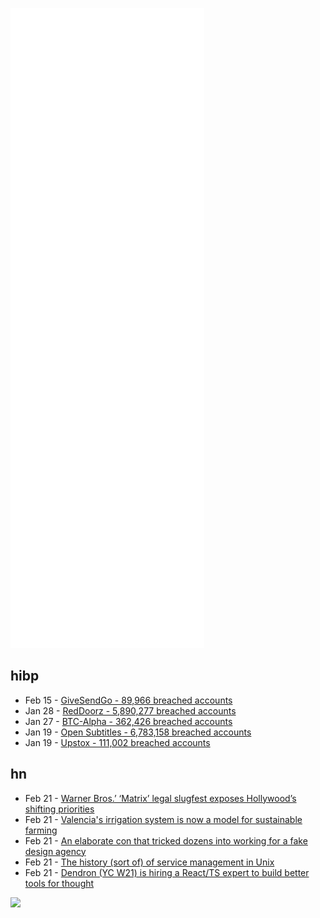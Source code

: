 ![Metrics](https://raw.githubusercontent.com/phixion/phixion/master/metrics.svg)

## hibp

<!--
for https://github.com/phixion/phixion/blob/main/.github/workflows/feeds.yml
-->
<!--START_SECTION:haveibeenpwnd-->
- Feb 15 - [GiveSendGo - 89,966 breached accounts](https://haveibeenpwned.com/PwnedWebsites#GiveSendGo)
- Jan 28 - [RedDoorz - 5,890,277 breached accounts](https://haveibeenpwned.com/PwnedWebsites#RedDoorz)
- Jan 27 - [BTC-Alpha - 362,426 breached accounts](https://haveibeenpwned.com/PwnedWebsites#BTCAlpha)
- Jan 19 - [Open Subtitles - 6,783,158 breached accounts](https://haveibeenpwned.com/PwnedWebsites#OpenSubtitles)
- Jan 19 - [Upstox - 111,002 breached accounts](https://haveibeenpwned.com/PwnedWebsites#Upstox)
<!--END_SECTION:haveibeenpwnd-->

## hn

<!--
for https://github.com/phixion/phixion/blob/main/.github/workflows/feeds.yml
-->
<!--START_SECTION:hn-->
- Feb 21 - [Warner Bros.’ ‘Matrix’ legal slugfest exposes Hollywood’s shifting priorities](https://www.latimes.com/entertainment-arts/business/story/2022-02-21/warner-bros-matrix-legal-slugfest-exposes-hollywoods-shifting-realities)
- Feb 21 - [Valencia's irrigation system is now a model for sustainable farming](https://www.bbc.com/travel/article/20220220-valencias-la-huerta-spains-ingenious-water-maze)
- Feb 21 - [An elaborate con that tricked dozens into working for a fake design agency](https://www.bbc.com/news/uk-60387324)
- Feb 21 - [The history (sort of) of service management in Unix](https://utcc.utoronto.ca/~cks/space/blog/unix/ServiceManagementHistory)
- Feb 21 - [Dendron (YC W21) is hiring a React/TS expert to build better tools for thought](https://wiki.dendron.so/notes/BtTEc9Kp7IbB1zKNh35pI.html)
<!--END_SECTION:hn-->

<!--
for https://yhype.me
-->
![](https://hit.yhype.me/github/profile?user_id=13013670)
